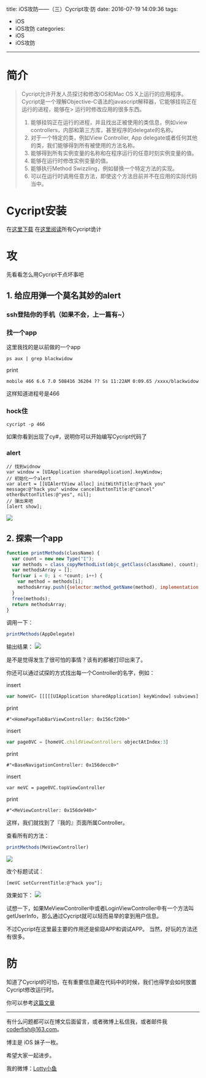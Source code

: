 title: iOS攻防——（三）Cycript攻·防
date: 2016-07-19 14:09:36
tags:

  - iOS
  - iOS攻防
categories:
  - iOS
  - iOS攻防
---

# 简介
> Cycript允许开发人员探讨和修改iOS和Mac OS X上运行的应用程序。
> Cycript是一个理解Objective-C语法的javascript解释器，它能够挂钩正在运行的进程，能够在> 运行时修改应用的很多东西。
> 
> 1. 能够挂钩正在运行的进程，并且找出正被使用的类信息，例如view controllers，内部和第三方库，甚至程序的delegate的名称。
> 2. 对于一个特定的类，例如View Controller, App delegate或者任何其他的类，我们能够得到所有被使用的方法名称。
> 3. 能够得到所有实例变量的名称和在程序运行的任意时刻实例变量的值。
> 4. 能够在运行时修改实例变量的值。
> 5. 能够执行Method Swizzling，例如替换一个特定方法的实现。
> 6. 可以在运行时调用任意方法，即使这个方法目前并不在应用的实际代码当中。

<!--more-->

# Cycript安装
在[这里下载](http://www.cycript.org)
在[这里阅读]()所有Cycript诡计

# 攻
先看看怎么用Cycript干点坏事吧

## 1. 给应用弹一个莫名其妙的alert

### ssh登陆你的手机（如果不会，上一篇有~）
### 找一个app
这里我找的是以前做的一个app

```
ps aux | grep blackwidow
```

print

```
mobile 466 6.6 7.0 508416 36204 ?? Ss 11:22AM 0:09.65 /xxxx/blackwidow
```

这样知道进程号是466
	
### hock住

```
cycript -p 466
```

如果你看到出现了cy#，说明你可以开始编写Cycript代码了
	
### alert

```objc
// 找到widnow
var window = [UIApplication sharedApplication].keyWindow;
// 初始化一个alert
var alert = [[UIAlertView alloc] initWithTitle:@"hack you" message:@"hack you" window cancelButtonTitle:@"cancel" otherButtonTitles:@"yes", nil];
// 弹出来吧
[alert show];
```

![](https://raw.githubusercontent.com/summertian4/Images/master/blog/blog_iOS%E6%94%BB%E9%98%B2%E2%80%94%E2%80%94%EF%BC%88%E4%B8%89%EF%BC%89Cycript%E6%94%BB%C2%B7%E9%98%B2-01.PNG)
	
	
## 2. 探索一个app

```javascript
function printMethods(className) {
  var count = new new Type("I");
  var methods = class_copyMethodList(objc_getClass(className), count);
  var methodsArray = [];
  for(var i = 0; i < *count; i++) {
    var method = methods[i];
    methodsArray.push({selector:method_getName(method), implementation:method_getImplementation(method)});
  }
  free(methods);
  return methodsArray;
}
```

调用一下：
```javascript
printMethods(AppDelegate)
```

输出结果：
![](https://raw.githubusercontent.com/summertian4/Images/master/blog/blog_iOS%E6%94%BB%E9%98%B2%E2%80%94%E2%80%94%EF%BC%88%E4%B8%89%EF%BC%89Cycript%E6%94%BB%C2%B7%E9%98%B2-02.png)

是不是觉得发生了很可怕的事情？该有的都被打印出来了。

你还可以通过试探的方式找出每一个Controller的名字，例如：

insert

```javascript
var homeVC= [[[[[UIApplication sharedApplication] keyWindow] subviews] objectAtIndex:0] nextResponder];
```

print

```
#"<HomePageTabBarViewController: 0x156cf200>"
```

insert

```javascript
var page0VC = [homeVC.childViewControllers objectAtIndex:3]
```

print

```
#"<BaseNavigationController: 0x156decc0>"
```

insert
```
var meVC = page0VC.topViewController
```

print
```
#"<MeViewController: 0x156de940>"
```

这样，我们就找到了『我的』页面所属Controller。

查看所有的方法：

```javascript
printMethods(MeViewController)
```

![](https://raw.githubusercontent.com/summertian4/Images/master/blog/blog_iOS%E6%94%BB%E9%98%B2%E2%80%94%E2%80%94%EF%BC%88%E4%B8%89%EF%BC%89Cycript%E6%94%BB%C2%B7%E9%98%B2-03.png)

改个标题试试：

```objc
[meVC setCurrentTitle:@"hack you"];
```

效果如下：
![](https://raw.githubusercontent.com/summertian4/Images/master/blog/blog_iOS%E6%94%BB%E9%98%B2%E2%80%94%E2%80%94%EF%BC%88%E4%B8%89%EF%BC%89Cycript%E6%94%BB%C2%B7%E9%98%B2-04.PNG)

试想一下，如果MeViewController中或者LoginViewController中有一个方法叫getUserInfo，那么通过Cycript就可以轻而易举的拿到用户信息。

不过Cycript在这里最主要的作用还是偷窥APP和调试APP。
当然，好玩的方法还有很多。


# 防
知道了Cycript的可怕，在有重要信息藏在代码中的时候，我们也得学会如何放置Cycript修改运行时。

你可以参考[这篇文章](http://www.cocoachina.com/ios/20150511/11801.html)

----

有什么问题都可以在博文后面留言，或者微博上私信我，或者邮件我 <coderfish@163.com>。

博主是 iOS 妹子一枚。

希望大家一起进步。

我的微博：[Lotty小鱼](http://weibo.com/coderfish/)


